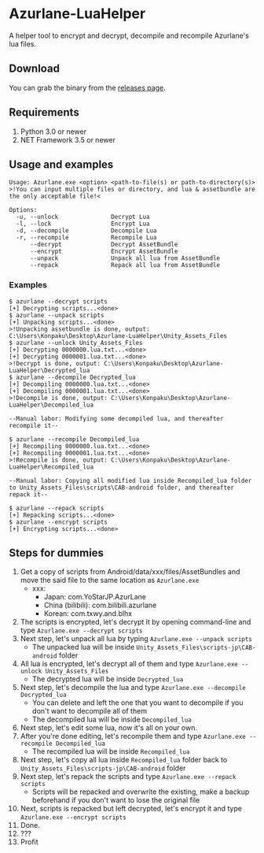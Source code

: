 # Azurlane-LuaHelper
A helper tool to encrypt and decrypt, decompile and recompile Azurlane's lua files.

## Download
You can grab the binary from the [releases page](https://github.com/k0np4ku/Azurlane-LuaHelper/releases).

## Requirements
1. Python 3.0 or newer
2. NET Framework 3.5 or newer

## Usage and examples
```
Usage: Azurlane.exe <option> <path-to-file(s) or path-to-directory(s)>
>!You can input multiple files or directory, and lua & assetbundle are the only acceptable file!<

Options:
  -u, --unlock               Decrypt Lua
  -l, --lock                 Encrypt Lua
  -d, --decompile            Decompile Lua
  -r, --recompile            Recompile Lua
      --decrypt              Decrypt AssetBundle
      --encrypt              Encrypt AssetBundle
      --unpack               Unpack all lua from AssetBundle
      --repack               Repack all lua from AssetBundle
```

### Examples
```
$ azurlane --decrypt scripts
[+] Decrypting scripts...<done>
$ azurlane --unpack scripts
[+] Unpacking scripts...<done>
>!Unpacking assetbundle is done, output: C:\Users\Konpaku\Desktop\Azurlane-LuaHelper\Unity_Assets_Files
$ azurlane --unlock Unity_Assets_Files
[+] Decrypting 0000000.lua.txt...<done>
[+] Decrypting 0000001.lua.txt...<done>
>!Decrypt is done, output: C:\Users\Konpaku\Desktop\Azurlane-LuaHelper\Decrypted_lua
$ azurlane --decompile Decrypted_lua
[+] Decompiling 0000000.lua.txt...<done>
[+] Decompiling 0000001.lua.txt...<done>
>!Decompile is done, output: C:\Users\Konpaku\Desktop\Azurlane-LuaHelper\Decompiled_lua

--Manual labor: Modifying some decompiled lua, and thereafter recompile it--

$ azurlane --recompile Decompiled_lua
[+] Recompiling 0000000.lua.txt...<done>
[+] Recompiling 0000001.lua.txt...<done>
>!Recompile is done, output: C:\Users\Konpaku\Desktop\Azurlane-LuaHelper\Recompiled_lua

--Manual labor: Copying all modified lua inside Recompiled_lua folder to Unity_Assets_Files\scripts\CAB-android folder, and thereafter repack it--

$ azurlane --repack scripts
[+] Repacking scripts...<done>
$ azurlane --encrypt scripts
[+] Encrypting scripts...<done>
```
## Steps for dummies
1. Get a copy of scripts from Android/data/xxx/files/AssetBundles and move the said file to the same location as `Azurlane.exe`
   - xxx:
      - Japan: com.YoStarJP.AzurLane
      - China (bilibili): com.bilibili.azurlane
      - Korean: com.txwy.and.blhx
2. The scripts is encrypted, let's decrypt it by opening command-line and type `Azurlane.exe --decrypt scripts`
3. Next step, let's unpack all lua by typing `Azurlane.exe --unpack scripts`
   - The unpacked lua will be inside `Unity_Assets_Files\scripts-jp\CAB-android` folder
4. All lua is encrypted, let's decrypt all of them and type `Azurlane.exe --unlock Unity_Assets_Files`
   - The decrypted lua will be inside `Decrypted_lua`
5. Next step, let's decompile the lua and type `Azurlane.exe --decompile Decrypted_lua`
   - You can delete and left the one that you want to decompile if you don't want to decompile all of them
   - The decompiled lua will be inside `Decompiled_lua`
6. Next step, let's edit some lua, now it's all on your own.
7. After you're done editing, let's recompile them and type `Azurlane.exe --recompile Decompiled_lua`
   - The recompiled lua will be inside `Recompiled_lua`
8. Next step, let's copy all lua inside `Recompiled_lua` folder back to `Unity_Assets_Files\scripts-jp\CAB-android` folder
9. Next step, let's repack the scripts and type `Azurlane.exe --repack scripts`
   - Scripts will be repacked and overwrite the existing, make a backup beforehand if you don't want to lose the original file
10. Next, scripts is repacked but left decrypted, let's encrypt it and type `Azurlane.exe --encrypt scripts`
11. Done.
12. ???
13. Profit
